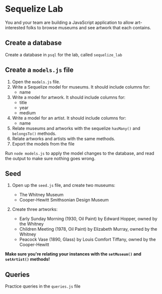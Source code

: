 # Sequelize Lab

You and your team are building a JavaScript application to allow art-interested folks to browse museums and see artwork that each contains.

## Create a database

Create a database in `psql` for the lab, called `sequelize_lab`

## Create a `models.js` file

1. Open the `models.js` file.
1. Write a Sequelize model for museums. It should include columns for:
   - name
1. Write a model for artwork. It should include columns for:
   - title
   - year
   - medium
1. Write a model for an artist. It should include columns for:
   - name
1. Relate museums and artworks with the sequelize `hasMany()` and `belongsTo()` methods.
1. Relate artworks and artists with the same methods.
1. Export the models from the file

Run `node models.js` to apply the model changes to the database, and read the output to make sure nothing goes wrong.

## Seed

1. Open up the `seed.js` file, and create two museums:
    - The Whitney Museum
    - Cooper-Hewitt Smithsonian Design Museum

1. Create three artworks:
    - Early Sunday Morning (1930, Oil Paint) by Edward Hopper, owned by the Whitney
    - Children Meeting (1978, Oil Paint) by Elizabeth Murray, owned by the Whitney
    - Peacock Vase (1890, Glass) by Louis Comfort Tiffany, owned by the Cooper-Hewitt

**Make sure you're relating your instances with the `setMuseum()` and `setArtist()` methods!**

## Queries

Practice queries in the `queries.js` file